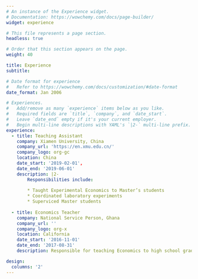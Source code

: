 ```yaml
---
# An instance of the Experience widget.
# Documentation: https://wowchemy.com/docs/page-builder/
widget: experience

# This file represents a page section.
headless: true

# Order that this section appears on the page.
weight: 40

title: Experience
subtitle:

# Date format for experience
#   Refer to https://wowchemy.com/docs/customization/#date-format
date_format: Jan 2006

# Experiences.
#   Add/remove as many `experience` items below as you like.
#   Required fields are `title`, `company`, and `date_start`.
#   Leave `date_end` empty if it's your current employer.
#   Begin multi-line descriptions with YAML's `|2-` multi-line prefix.
experience:
  - title: Teaching Assistant
    company: Xiamen University, China
    company_url: 'https://en.xmu.edu.cn/'
    company_logo: org-gc
    location: China
    date_start: '2019-02-01',
    date_end: '2019-06-01'
    description: |2-
        Responsibilities include:
        
        * Taught Experimental Economics to Master’s students
        * Coordinated laboratory experiments
        * Superviced Master students
        
  - title: Economics Teacher
    company: National Service Person, Ghana
    company_url: ''
    company_logo: org-x
    location: California
    date_start: '2016-11-01'
    date_end: '2017-08-31'
    description: Responsible for teaching Economics to high school grade 1 and 2 students; in charge of all secretarial and IT related works..

design:
  columns: '2'
---
```

